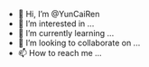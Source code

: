 - 👋 Hi, I’m @YunCaiRen
- 👀 I’m interested in ...
- 🌱 I’m currently learning ...
- 💞️ I’m looking to collaborate on ...
- 📫 How to reach me ...

<!---
YunCaiRen/YunCaiRen is a ✨ special ✨ repository because its `README.md` (this file) appears on your GitHub profile.
You can click the Preview link to take a look at your changes.
--->
